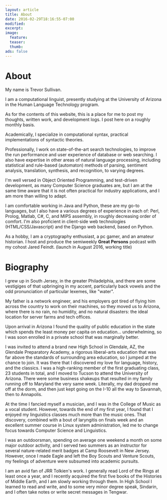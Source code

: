 ```yaml
---
layout: article
title: About
date: 2016-02-29T18:16:55-07:00
modified:
excerpt:
image:
  feature:
  teaser:
  thumb:
ads: false
---
```


# About

My name is Trevor Sullivan. 

I am a computational linguist, presently studying at the University of Arizona in the Human Language Technology program. 

As for the contents of this website, this is a place for me to post my thoughts, written work, and development logs. I post here on a roughly monthly basis. 

Academically, I specialize in computational syntax, practical implementations of syntactic theories. 

Professionally, I work on state-of-the-art search technologies, to improve the run performance and user experience of database or web searching. I also have expertise in other areas of natural language processing, including statistical and rule-based (automaton) methods of parsing, sentiment analysis, translation, synthesis, and recognition, to varying degrees. 

I'm well versed in Object Oriented Programming, and test-driven development, as many Computer Science graduates are, but I am at the same time aware that it is not often practical for industry applications, and I am more than willing to adapt. 

I am comfortable working in Java and Python, these are my go-to languages, but I also have a various degrees of experience in each of: Perl, Prolog, Matlab, C#, C, and MIPS assembly, in roughly decreasing order of comfort.  I'm also proficient in client-side web technologies (HTML/CSS/Javascript) and the Django web backend, based on Python.

As a hobby, I am a cryptography enthusiast, a pc gamer, and an amateur historian. I host and produce the semiweekly **Great Persons** podcast with my cohost Jared Feindt. (launch in August 2016, working title)


# Biography

I grew up in South Jersey, in the greater Philadelphia, and there are some vestigiges of that upbringing in my accent, particularly back vowels and the odd pronunciation of particular lexemes, like "water". 

My father is a network engineer, and his employers got tired of flying him across the country to work on their machines, so they moved us to Arizona, where there is no rain, no humidity, and no natural disasters: the ideal location for server farms and tech offices. 

Upon arrival in Arizona I found the quality of public education in the state which spends the least money per capita on education... underwhelming, so I was soon enrolled in a private school that was marginally better. 

I was invited to attend a brand new High School in Glendale, AZ, the Glendale Preparatory Academy, a rigorous liberal-arts education that was far above the standards of surrounding area education, so I jumped at the chance to join. It was there that I discovered my love for language, history, and the classics. I was a high-ranking member of the first graduating class, 23 students in total, and I moved to Tucson to attend the University of Arizona. There were some business shakeups that resulted in my family running off to Maryland the very same week. Literally, my dad dropped me off at the dorm, and then just kept going on the I-10 all the way to Savannah, then to Annapolis. 

At the time I fancied myself a musician, and I was in the College of Music as a vocal student. However, towards the end of my first year, I found that I enjoyed my linguistics classes much more than the music ones. That discovery, combined with a bout of laryngitis on finals week and an excellent summer course in Linux system administration, led me to change focus towards Computer Science and Linguistics. 

I was an outdoorsman, spending on average one weekend a month on some major outdoor activity, and I served two summers as an instructor for several nature-related merit badges at Camp Roosevelt in New Jersey. However, once I made Eagle and left the Boy Scouts and Venture Scouts, my feelings of adventure were subsumed into academic pursuits. 

I am an avid fan of JRR Tolkien's work. I generally read Lord of the Rings at least once a year, and I recently acquired the first five books of the Histories of Middle Earth, and I am slowly working through them. In High School I learned to read and write, and to some very minor degree speak, Sindarin, and I often take notes or write secret messages in Tengwar. 